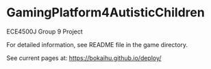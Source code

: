# GamingPlatform4AutisticChildren
ECE4500J Group 9 Project

For detailed information, see README file in the game directory.

See current pages at: https://bokaihu.github.io/deploy/